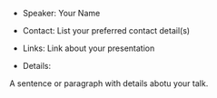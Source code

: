 * Speaker: Your Name
* Contact: List your preferred contact detail(s)
* Links: Link about your presentation

* Details: 

A sentence or paragraph with details abotu your talk.
